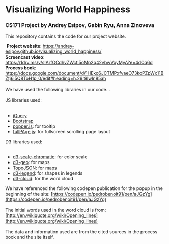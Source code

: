 # Visualizing World Happiness
### CS171 Project by Andrey Esipov, Gabin Ryu, Anna Zinoveva  
This repository contains the code for our project website.  

​
**Project website**: https://andrey-esipov.github.io/visualizing_world_happiness/  
​
**Screencast video**: https://1drv.ms/v/s!ArfOCdhvZWctl5oMp2q42ybwVxyMyA?e=4dCq6d
​  
**Process book**: https://docs.google.com/document/d/1HEko6JCTMPxfvaeO73koPZpWx11BZtj6i5Q8ToH1p_0/edit#heading=h.29r9lwln85ah  
​  
We have used the following libraries in our code...  
​  
JS libraries used:   
​
* [jQuery](https://jquery.com/)
* [Bootstrap](https://getbootstrap.com/)
* [popper.js](https://popper.js.org/): for tooltip
* [fullPAge.js](https://alvarotrigo.com/fullPage/): for fullscreen scrolling page layout
​
  
D3 libraries used:  
​
* [d3-scale-chromatic](https://github.com/d3/d3-scale-chromatic): for color scale
* [d3-geo](https://github.com/d3/d3-geo): for maps
* [TopoJSON](https://github.com/topojson/topojson): for maps
* [d3-legend](https://d3-legend.susielu.com/): for shapes in legends
* [d3-cloud](https://github.com/jasondavies/d3-cloud): for the word cloud
​

We have referenced the following codepen publication for the popup in the beginning of the site: [https://codepen.io/pedrobenoit91/pen/aJGzYg](https://codepen.io/pedrobenoit91/pen/aJGzYg)  
​  
The initial words used in the word cloud is from: [http://en.wikiquote.org/wiki/Opening_lines](http://en.wikiquote.org/wiki/Opening_lines)  
​  
The data and information used are from the cited sources in the process book and the site itself.  
